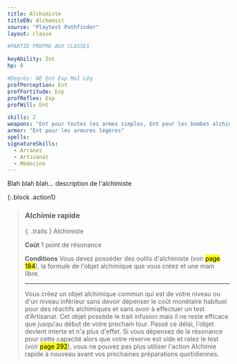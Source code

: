 ```yaml
---
title: Alchimiste
titleEN: Alchemist
source: "Playtest Pathfinder"
layout: classe

#PARTIE PROPRE AUX CLASSES

keyAbility: Int
hp: 8

#Degrés: NE Ent Exp Maî Lég
profPerception: Ent
profFortitude: Exp
profReflex: Exp
profWill: Ent

skills: 2
weapons: "Ent pour toutes les armes simples, Ent pour les bombes alchimiques"
armor: "Ent pour les armures légères"
spells:
signatureSkills:
  - Arcanes
  - Artisanat
  - Médecine
---
```


Blah blah blah... description de l'alchimiste


{:.block .action1}
> ### Alchimie rapide
> {: .traits }
> Alchimiste
> 
> **Coût** 1 point de résonance
> 
> **Conditions** Vous devez posséder des outils d'alchimiste (voir <mark>page 184</mark>), la formule de l'objet alchimique que vous créez et une main libre.
> 
> ---
>
> Vous créez un objet alchimique commun qui est de votre niveau ou d'un niveau inférieur sans devoir dépenser le coût monétaire habituel pour des réactifs alchimiques et sans avoir à effectuer un test d'Artisanat. Cet objet possède le trait infusion mais il ne reste efficace que jusqu'au début de votre prochain tour. Passé ce délai, l'objet devient interte et n'a plus d'effet. Si vous dépensez de la résonance pour cette capacité alors que votre réserve est vide et ratez le test (voir <mark>page 292</mark>), vous ne pouvez pas plus utiliser l'action Alchimie rapide à nouveau avant vos prochaines préparations quotidiennes.